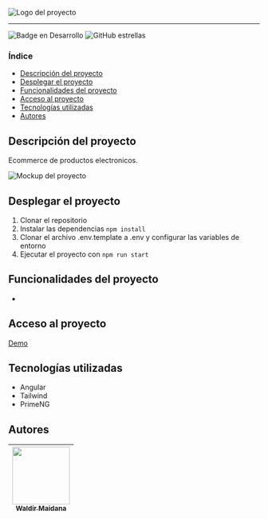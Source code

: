 ![Logo del proyecto](ubicación)

<hr />

![Badge en Desarrollo](https://img.shields.io/badge/Estado-En%20desarrollo-green)
![GitHub estrellas](https://img.shields.io/github/stars/zidjian?style=social)

### Índice

- [Descripción del proyecto](#Descripción-del-proyecto)
- [Desplegar el proyecto](#Desplegar-el-proyecto)
- [Funcionalidades del proyecto](#Funcionalidades-del-proyecto)
- [Acceso al proyecto](#Acceso-al-proyecto)
- [Tecnologías utilizadas](#Tecnologías-utilizadas)
- [Autores](#Autores)

## Descripción del proyecto

Ecommerce de productos electronicos.

![Mockup del proyecto](ubicación)

## Desplegar el proyecto

1. Clonar el repositorio
2. Instalar las dependencias `npm install`
3. Clonar el archivo .env.template a .env y configurar las variables de entorno
4. Ejecutar el proyecto con `npm run start`

## Funcionalidades del proyecto

-

## Acceso al proyecto

[Demo](enlace)

## Tecnologías utilizadas

- Angular
- Tailwind
- PrimeNG

## Autores

| [<img src='https://www.github.com/zidjian.png' width=115><br><sub>Waldir Maidana </sub>](https://github.com/zidjian) |
| :------------------------------------------------------------------------------------------------------------------: |
